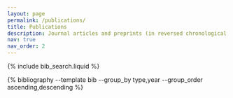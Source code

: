 ```yaml
---
layout: page
permalink: /publications/
title: Publications
description: Journal articles and preprints (in reversed chronological order).
nav: true
nav_order: 2
---
```


<!-- _pages/publications.md -->

{% include bib_search.liquid %} 

<div class="publications">
 {% bibliography --template bib --group_by type,year --group_order ascending,descending %}
</div>
